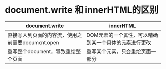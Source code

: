 # document.write 和 innerHTML的区别

| document.write                                    | innerHTML                                             |
| ------------------------------------------------- | ----------------------------------------------------- |
| 直接写入到页面的内容流，使用之前需要document.open | DOM元素的一个属性，可以精确到某一个具体的元素进行更改 |
| 重写整个document，导致重绘整个页面                | 重写某个元素，只会重绘页面一部分                      |

